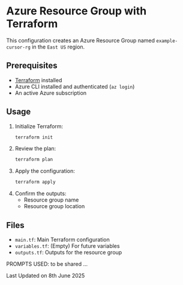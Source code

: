 # Azure Resource Group with Terraform

This configuration creates an Azure Resource Group named `example-cursor-rg` in the `East US` region.

## Prerequisites
- [Terraform](https://www.terraform.io/downloads.html) installed
- Azure CLI installed and authenticated (`az login`)
- An active Azure subscription

## Usage
1. Initialize Terraform:
   ```sh
   terraform init
   ```
2. Review the plan:
   ```sh
   terraform plan
   ```
3. Apply the configuration:
   ```sh
   terraform apply
   ```
4. Confirm the outputs:
   - Resource group name
   - Resource group location

## Files
- `main.tf`: Main Terraform configuration
- `variables.tf`: (Empty) For future variables
- `outputs.tf`: Outputs for the resource group

PROMPTS USED: to be shared ...

Last Updated on 8th June 2025
